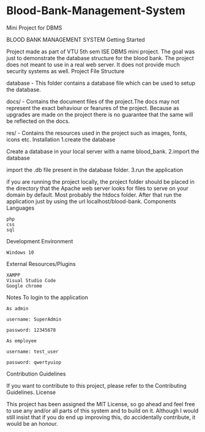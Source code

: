 # Blood-Bank-Management-System
Mini Project for DBMS

BLOOD BANK MANAGEMENT SYSTEM
Getting Started

Project made as part of VTU 5th sem ISE DBMS mini project. The goal was just to demonstrate the database structure for the blood bank. The project does not meant to use in a real web server. It does not provide much security systems as well.
Project File Structure

database - This folder contains a database file which can be used to setup the database.

docs/ - Contains the document files of the project.The docs may not represent the exact behaviour or fearures of the project. Because as upgrades are made on the project there is no guarantee that the same will be reflected on the docs.

res/ - Contains the resources used in the project such as images, fonts, icons etc.
Installation
1.create the database

Create a database in your local server with a name blood_bank.
2.import the database

import the .db file present in the database folder.
3.run the application

if you are running the project locally, the project folder should be placed in the directory that the Apache web server looks for files to serve on your domain by default. Most probably the htdocs folder. After that run the application just by using the url localhost/blood-bank.
Components
Languages

    php
    css
    sql

Development Environment

    Windows 10

External Resources/Plugins

    XAMPP
    Visual Studio Code
    Google chrome

Notes
To login to the application

    As admin

    username: SuperAdmin

    password: 12345678

    As employee

    username: test_user

    password: qwertyuiop

Contribution Guidelines

If you want to contribute to this project, please refer to the Contributing Guidelines.
License

This project has been assigned the MIT License, so go ahead and feel free to use any and/or all parts of this system and to build on it. Although I would still insist that if you do end up improving this, do accidentally contribute, it would be an honour.
